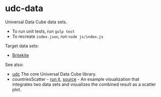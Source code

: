 udc-data
========

Universal Data Cube data sets.

 * To run unit tests, run `gulp test`
 * To recreate `index.json`, run `node js/index.js`

Target data sets:

 * [Britekite](http://snap.stanford.edu/data/loc-brightkite.html)

See also:

 * [udc](https://github.com/curran/udc) The core Universal Data Cube library.
 * countriesScatter - [run it](http://curran.github.io/examples/countriesScatter/v1/), [source](https://github.com/curran/examples/tree/gh-pages/countriesScatter/v1) - An example visualization that integrates two data sets and visualizes the combined result as a scatter plot.
